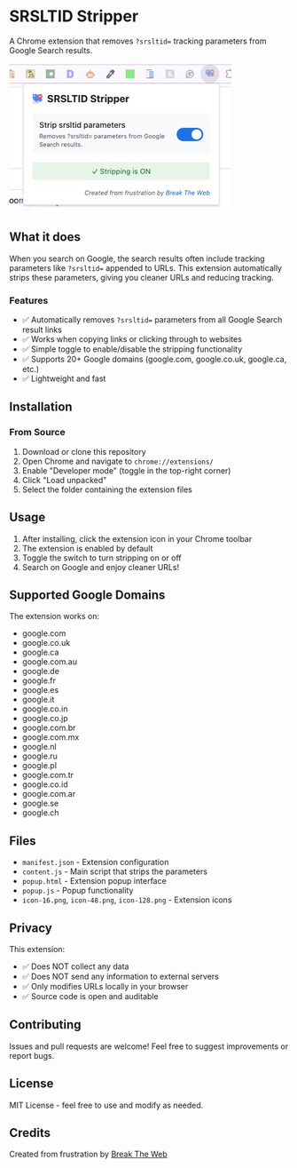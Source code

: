 # SRSLTID Stripper

A Chrome extension that removes `?srsltid=` tracking parameters from Google Search results.

![SRSLTID Stripper Extension](screenshot.png)

## What it does

When you search on Google, the search results often include tracking parameters like `?srsltid=` appended to URLs. This extension automatically strips these parameters, giving you cleaner URLs and reducing tracking.

### Features

- ✅ Automatically removes `?srsltid=` parameters from all Google Search result links
- ✅ Works when copying links or clicking through to websites
- ✅ Simple toggle to enable/disable the stripping functionality
- ✅ Supports 20+ Google domains (google.com, google.co.uk, google.ca, etc.)
- ✅ Lightweight and fast

## Installation

### From Source

1. Download or clone this repository
2. Open Chrome and navigate to `chrome://extensions/`
3. Enable "Developer mode" (toggle in the top-right corner)
4. Click "Load unpacked"
5. Select the folder containing the extension files

## Usage

1. After installing, click the extension icon in your Chrome toolbar
2. The extension is enabled by default
3. Toggle the switch to turn stripping on or off
4. Search on Google and enjoy cleaner URLs!

## Supported Google Domains

The extension works on:
- google.com
- google.co.uk
- google.ca
- google.com.au
- google.de
- google.fr
- google.es
- google.it
- google.co.in
- google.co.jp
- google.com.br
- google.com.mx
- google.nl
- google.ru
- google.pl
- google.com.tr
- google.co.id
- google.com.ar
- google.se
- google.ch

## Files

- `manifest.json` - Extension configuration
- `content.js` - Main script that strips the parameters
- `popup.html` - Extension popup interface
- `popup.js` - Popup functionality
- `icon-16.png`, `icon-48.png`, `icon-128.png` - Extension icons

## Privacy

This extension:
- ✅ Does NOT collect any data
- ✅ Does NOT send any information to external servers
- ✅ Only modifies URLs locally in your browser
- ✅ Source code is open and auditable

## Contributing

Issues and pull requests are welcome! Feel free to suggest improvements or report bugs.

## License

MIT License - feel free to use and modify as needed.

## Credits

Created from frustration by [Break The Web](https://breaktheweb.agency)
